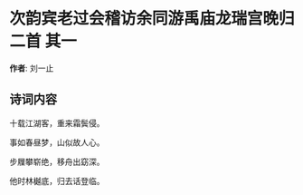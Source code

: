 # 次韵宾老过会稽访余同游禹庙龙瑞宫晚归二首  其一

**作者**: 刘一止

## 诗词内容

十载江湖客，重来霜鬓侵。

事如春昼梦，山似故人心。

步屧攀崭绝，移舟出窈深。

他时林樾底，归去话登临。

